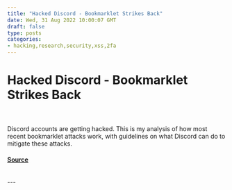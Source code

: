 ```yaml
---
title: "Hacked Discord - Bookmarklet Strikes Back"
date: Wed, 31 Aug 2022 10:00:07 GMT
draft: false
type: posts
categories: 
- hacking,research,security,xss,2fa
---
```

# Hacked Discord - Bookmarklet Strikes Back

<br/>

<br/>
Discord accounts are getting hacked. This is my analysis of how most recent bookmarklet attacks work, with guidelines on what Discord can do to mitigate these attacks.

#### [Source](https://breakdev.org/hacked-discord-bookmarklet-attacks/)

<br/>
---
